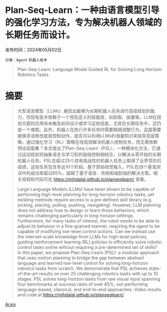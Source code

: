 # Plan-Seq-Learn：一种由语言模型引导的强化学习方法，专为解决机器人领域的长期任务而设计。

发布时间：2024年05月02日

`分类：Agent` `机器人技术`

> Plan-Seq-Learn: Language Model Guided RL for Solving Long Horizon Robotics Tasks

# 摘要

> 大型语言模型（LLMs）展现出能够为长期机器人任务进行高级规划的能力，但现有技术依赖于一个预先定义的技能库，如抓取、放置等。LLM在规划方面的应用尚未触及如何设计或学习这些技能，尤其在长期任务中，这仍是一个难题。此外，机器人在执行许多任务时需要精细调整行为，这就需要能够灵活修改底层控制动作。是否可以利用LLMs的海量知识来指导高层策略，通过强化学习（RL）策略在线高效解决机器人控制任务，而无需依赖预设技能集？本文提出了Plan-Seq-Learn（PSL），一种模块化方法，它通过运动规划将抽象语言与学习到的低级控制相结合，以解决从零开始的长期机器人任务。PSL在超过25个具有挑战性的机器人任务上取得了业界领先的成绩，这些任务包含多达10个阶段。基于原始视觉输入，PSL在四个基准测试中的成功率超过85%，超越了基于语言、传统和端到端的解决方案。相关视频和代码可在 https://mihdalal.github.io/planseqlearn/ 查看。

> Large Language Models (LLMs) have been shown to be capable of performing high-level planning for long-horizon robotics tasks, yet existing methods require access to a pre-defined skill library (e.g. picking, placing, pulling, pushing, navigating). However, LLM planning does not address how to design or learn those behaviors, which remains challenging particularly in long-horizon settings. Furthermore, for many tasks of interest, the robot needs to be able to adjust its behavior in a fine-grained manner, requiring the agent to be capable of modifying low-level control actions. Can we instead use the internet-scale knowledge from LLMs for high-level policies, guiding reinforcement learning (RL) policies to efficiently solve robotic control tasks online without requiring a pre-determined set of skills? In this paper, we propose Plan-Seq-Learn (PSL): a modular approach that uses motion planning to bridge the gap between abstract language and learned low-level control for solving long-horizon robotics tasks from scratch. We demonstrate that PSL achieves state-of-the-art results on over 25 challenging robotics tasks with up to 10 stages. PSL solves long-horizon tasks from raw visual input spanning four benchmarks at success rates of over 85%, out-performing language-based, classical, and end-to-end approaches. Video results and code at https://mihdalal.github.io/planseqlearn/

[Arxiv](https://arxiv.org/abs/2405.01534)
